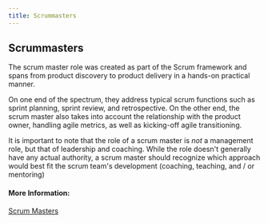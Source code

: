 ```yaml
---
title: Scrummasters
---
```

## Scrummasters

The scrum master role was created as part of the Scrum framework and spans from product discovery to product delivery in a hands-on practical manner. 

On one end of the spectrum, they address typical scrum functions such as sprint planning, sprint review, and retrospective. On the other end, the scrum master also takes into account the relationship with the product owner, handling agile metrics, as well as kicking-off agile transitioning.

It is important to note that the role of a scrum master is <i>not</i> a management role, but that of leadership and coaching. While the role doesn't generally have any actual authority, a scrum master should recognize which approach would best fit the scrum team's development (coaching, teaching, and / or mentoring)

#### More Information:

<a href='http://www.scrumguides.org/scrum-guide.html#team-sm' target='_blank' rel='nofollow'>Scrum Masters</a>
